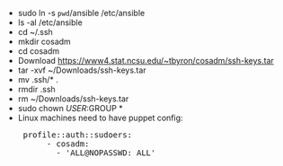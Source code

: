* sudo ln -s `pwd`/ansible /etc/ansible
* ls -al /etc/ansible
* cd ~/.ssh
* mkdir cosadm
* cd cosadm
* Download https://www4.stat.ncsu.edu/~tbyron/cosadm/ssh-keys.tar
* tar -xvf ~/Downloads/ssh-keys.tar
* mv .ssh/* .
* rmdir .ssh
* rm ~/Downloads/ssh-keys.tar
* sudo chown $USER:$GROUP *
* Linux machines need to have puppet config:
  <pre> profile::auth::sudoers:
        - cosadm:
          - 'ALL@NOPASSWD: ALL'</pre>
